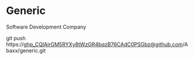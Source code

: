 # Generic

Software Development Company 

git push https://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@github.com/Abaxx/generic.git